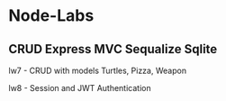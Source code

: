 # Node-Labs
CRUD Express MVC Sequalize Sqlite
---------------------------------

lw7 - CRUD with models Turtles,  Pizza, Weapon

lw8 - Session and JWT Authentication
